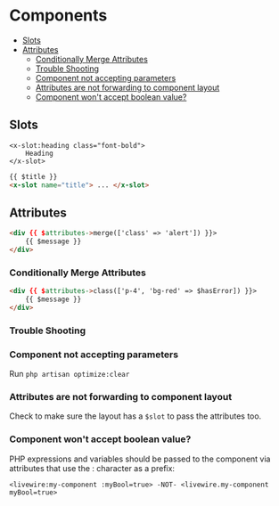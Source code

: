 # Components

<!-- MarkdownTOC -->

- [Slots](#slots)
- [Attributes](#attributes)
    - [Conditionally Merge Attributes](#conditionally-merge-attributes)
    - [Trouble Shooting](#trouble-shooting)
    - [Component not accepting parameters](#component-not-accepting-parameters)
    - [Attributes are not forwarding to component layout](#attributes-are-not-forwarding-to-component-layout)
    - [Component won't accept boolean value?](#component-wont-accept-boolean-value)

<!-- /MarkdownTOC -->


<a id="named-slots"></a>
## Slots

    <x-slot:heading class="font-bold">
        Heading
    </x-slot>

```html
{{ $title }}
<x-slot name="title"> ... </x-slot>
```

<a id="attributes"></a>
## Attributes

```html
<div {{ $attributes->merge(['class' => 'alert']) }}>
    {{ $message }}
</div>
```

### Conditionally Merge Attributes

```html
<div {{ $attributes->class(['p-4', 'bg-red' => $hasError]) }}>
    {{ $message }}
</div>
```

### Trouble Shooting

<a id="component-not-accepting-parameters"></a>
### Component not accepting parameters

Run `php artisan optimize:clear`

<a id="attributes-are-not-forwarding-to-component-layout"></a>
### Attributes are not forwarding to component layout

Check to make sure the layout has a `$slot` to pass the attributes too.

<a id="component-wont-accept-boolean-value"></a>
### Component won't accept boolean value?

PHP expressions and variables should be passed to the component via attributes that use the : character as a prefix:

    <livewire:my-component :myBool=true> -NOT- <livewire.my-component myBool=true>



